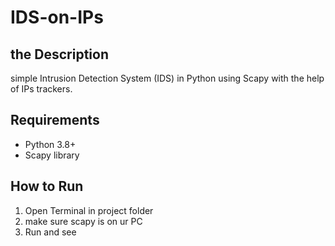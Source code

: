# IDS-on-IPs

## the Description
 simple Intrusion Detection System (IDS) in Python using Scapy with the help of IPs trackers.

## Requirements
- Python 3.8+
- Scapy library

## How to Run
1. Open Terminal in project folder
2. make sure scapy is on ur PC
3. Run and see
